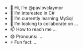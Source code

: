 - 👋 Hi, I’m @pavlovclaymor
- 👀 I’m interested in C#
- 🌱 I’m currently learning MySql
- 💞️ I’m looking to collaborate on ...
- 📫 How to reach me ...
- 😄 Pronouns: ...
- ⚡ Fun fact: ...

<!---
pavlovclaymor/pavlovclaymor is a ✨ special ✨ repository because its `README.md` (this file) appears on your GitHub profile.
You can click the Preview link to take a look at your changes.
--->
